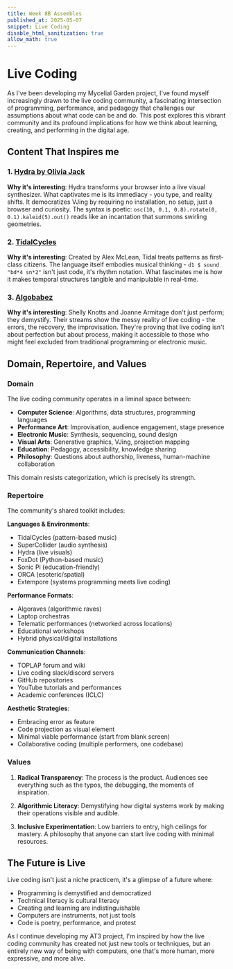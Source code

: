 ```yaml
---
title: Week 8B Assembles
published_at: 2025-05-07
snippet: Live Coding
disable_html_sanitization: true
allow_math: true
---
```


# Live Coding


As I've been developing my Mycelial Garden project, I've found myself increasingly drawn to the live coding community, a fascinating intersection of programming, performance, and pedagogy that challenges our assumptions about what code can be and do. This post explores this vibrant community and its profound implications for how we think about learning, creating, and performing in the digital age.

## Content That Inspires me

### 1. [Hydra by Olivia Jack](https://hydra.ojack.xyz/)
**Why it's interesting**: Hydra transforms your browser into a live visual synthesizer. What captivates me is its immediacy - you type, and reality shifts. It democratizes VJing by requiring no installation, no setup, just a browser and curiosity. The syntax is poetic: `osc(10, 0.1, 0.8).rotate(0, 0.1).kaleid(5).out()` reads like an incantation that summons swirling geometries.

### 2. [TidalCycles](https://tidalcycles.org/) 
**Why it's interesting**: Created by Alex McLean, Tidal treats patterns as first-class citizens. The language itself embodies musical thinking - `d1 $ sound "bd*4 sn*2"` isn't just code, it's rhythm notation. What fascinates me is how it makes temporal structures tangible and manipulable in real-time.

### 3. [Algobabez](https://www.youtube.com/c/Algobabez)
**Why it's interesting**: Shelly Knotts and Joanne Armitage don't just perform; they demystify. Their streams show the messy reality of live coding - the errors, the recovery, the improvisation. They're proving that live coding isn't about perfection but about process, making it accessible to those who might feel excluded from traditional programming or electronic music.



## Domain, Repertoire, and Values

### Domain
The live coding community operates in a liminal space between:
- **Computer Science**: Algorithms, data structures, programming languages
- **Performance Art**: Improvisation, audience engagement, stage presence
- **Electronic Music**: Synthesis, sequencing, sound design
- **Visual Arts**: Generative graphics, VJing, projection mapping
- **Education**: Pedagogy, accessibility, knowledge sharing
- **Philosophy**: Questions about authorship, liveness, human-machine collaboration

This domain resists categorization, which is precisely its strength.

### Repertoire
The community's shared toolkit includes:

**Languages & Environments**:
- TidalCycles (pattern-based music)
- SuperCollider (audio synthesis)
- Hydra (live visuals)
- FoxDot (Python-based music)
- Sonic Pi (education-friendly)
- ORCA (esoteric/spatial)
- Extempore (systems programming meets live coding)

**Performance Formats**:
- Algoraves (algorithmic raves)
- Laptop orchestras
- Telematic performances (networked across locations)
- Educational workshops
- Hybrid physical/digital installations

**Communication Channels**:
- TOPLAP forum and wiki
- Live coding slack/discord servers
- GitHub repositories
- YouTube tutorials and performances
- Academic conferences (ICLC)

**Aesthetic Strategies**:
- Embracing error as feature
- Code projection as visual element
- Minimal viable performance (start from blank screen)
- Collaborative coding (multiple performers, one codebase)

### Values

1. **Radical Transparency**: The process is the product. Audiences see everything such as the typos, the debugging, the moments of inspiration.

2. **Algorithmic Literacy**: Demystifying how digital systems work by making their operations visible and audible.

3. **Inclusive Experimentation**: Low barriers to entry, high ceilings for mastery. A philosophy that anyone can start live coding with minimal resources.

## The Future is Live

Live coding isn't just a niche practicem, it's a glimpse of a future where:
- Programming is demystified and democratized
- Technical literacy is cultural literacy
- Creating and learning are indistinguishable
- Computers are instruments, not just tools
- Code is poetry, performance, and protest

As I continue developing my AT3 project, I'm inspired by how the live coding community has created not just new tools or techniques, but an entirely new way of being with computers, one that's more human, more expressive, and more alive.
